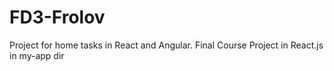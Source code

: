 # FD3-Frolov

Project for home tasks in React and Angular.
Final Course Project in React.js in my-app dir
